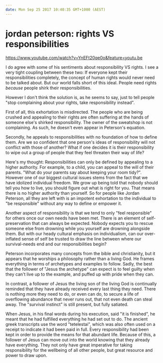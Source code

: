 ```yaml
---
date: Mon Sep 25 2017 10:40:35 GMT+1000 (AEST)
---
```


# jordan peterson: rights VS responsibilities

https://www.youtube.com/watch?v=YnEFt20qe0o&feature=youtu.be

I do agree with some of his sentiments about responsibility VS rights. I see a very tight coupling between these two: If everyone kept their responsibilities completely, the concept of human rights would never need to be talked about. But our world falls short of this ideal. People need rights _because_ people shirk their responsibilities.

However I don't think the solution is, as he seems to say, just to tell people "stop complaining about your rights, take responsibility instead". 

First of all, this exhortation is misdirected. The people who are being crushed and appealing to their rights are often suffering at the hands of someone else's shirked responsibility. The owner of the sweatshop is not complaining.  As such, he doesn't even appear in Peterson's equation.

Secondly, he appeals to responsibilities with no foundation of how to define them. Are we so confident that one person's ideas of responsibility will not conflict with those of another? What if one decides it is their responsibility to wipe out a group of people that they feel threaten their way of life?

Here's my thought: Responsibilities can only be defined by appealing to a higher authority. For example, to a child, you can appeal to the will of their parents. "What do your parents say about keeping your room tidy?".  However one of our biggest cultural issues stems from the fact that we have idolized individual freedom. We grow up being told that nobody should tell you how to live, you should figure out what is right for you. That means there is no higher authority than yourself. So for people like Jordan Peterson, all they are left with is an impotent exhortation to the individual to "be responsible" without any way to define or empower it.

Another aspect of responsibility is that we tend to only "feel responsible" for others once our own needs have been met. There is an element of self-preservation that can always be expected. Nobody expects you to rescue someone else from drowning while you yourself are drowning alongside them. But with our heady cultural emphasis on individualism, can our over-inflated sense of self be trusted to draw the line between where our survival-needs end and our responsibilities begin?

Peterson incorporates many concepts from the bible and christianity, but it appears that he worships a philosophy rather than a living God.  He frames everything in terms of archetypes and examples to follow. Sadly, the best that the follower of "Jesus the archetype" can expect is to feel guilty when they can't live up to the example, and puffed up with pride when they can.

In contrast, a follower of Jesus the living son of the living God is continually reminded that they have already received every last thing they need. There is nothing more they need to do, or even can do, to secure a life of overflowing abundance that never runs out, that not even death can steal away. The "survival instinct" is still present, but fully satiated.

When Jesus, in his final words during his execution, said "it is finished", he meant that he had fulfilled everything he had set out to do.  The ancient greek transcripts use the word "tetelestai", which was also often used on a receipt to indicate it had been paid in full.  Every responsibility had been kept in order to provide the means for that abundant life. Because of this, a follower of Jesus can move out into the world knowing that they already have everything. They not only have great imperative for taking responsibility for the wellbeing of all other people, but great resource and power to draw upon.
